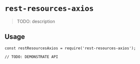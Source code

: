 # `rest-resources-axios`

> TODO: description

## Usage

```
const restResourcesAxios = require('rest-resources-axios');

// TODO: DEMONSTRATE API
```
